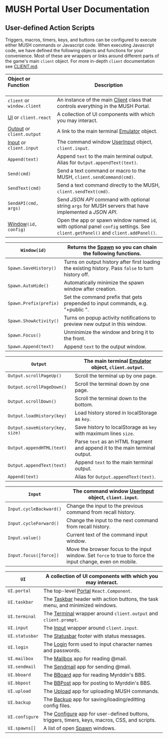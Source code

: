 
# MUSH Portal User Documentation

## <a name="userscripts">User-defined Action Scripts</a>

Triggers, macros, timers, keys, and buttons can be configured to execute
either MUSH commands or Javascript code. When executing Javascript code,
we have defined the following objects and functions for your convenience.
Most of these are wrappers or links around different parts of the game's
main `client` object. For more in-depth `client` documentation see
[CLIENT.md](https://github.com/grapenut/mush-portal/tree/master/docs/CLIENT.md).

| Object or Function  &nbsp; &nbsp; &nbsp; &nbsp; &nbsp;&nbsp; &nbsp; &nbsp; &nbsp; &nbsp; &nbsp; &nbsp; &nbsp; &nbsp; &nbsp;&nbsp; &nbsp; &nbsp; &nbsp;                   | Description
|:-------------------------------------|--------------------
| `client` or `window.client`          | An instance of the main [Client](https://github.com/grapenut/mush-portal/blob/master/src/client/index.js) class that controls everything in the MUSH Portal.
| [UI](#react) or `client.react`       | A collection of UI components with which you may interact.
| [Output](#output) or `client.output` | A link to the main terminal [Emulator](https://github.com/grapenut/mush-portal/blob/master/src/client/emulator.js) object.
| [Input](#input) or `client.input`    | The command window [UserInput](https://github.com/grapenut/mush-portal/blob/master/src/client/userinput.js) object, `client.input`.
| `Append(text)`                       | Append `text` to the main terminal output. Alias for `Output.appendText(text)`.
| `Send(cmd)`                          | Send a text command or macro to the MUSH, `client.sendCommand(cmd)`.
| `SendText(cmd)`                      | Send a text command directly to the MUSH, `client.sendText(cmd)`.
| `SendAPI(cmd, args)`                 | Send _JSON API_ command with optional string `args` for MUSH servers that have implemented a _JSON API_.
| [Window](#spawn)`(id, config)`       | Open the app or spawn window named `id`, with optional panel `config` settings. See `client.getPanel()` and `client.addPanel()`.


| <a name="spawn">`Window(id)`</a> | Returns the [Spawn](https://github.com/grapenut/mush-portal/blob/master/src/modules/Spawn/index.jsx) so you can chain the following functions.
|----------------------------------|------------------
| `Spawn.SaveHistory()`            | Turns on output history after first loading the existing history. Pass `false` to turn history off.
| `Spawn.AutoHide()`               | Automatically minimize the spawn window after creation.
| `Spawn.Prefix(prefix)`           | Set the command prefix that gets prepended to input commands, e.g. "+public ".
| `Spawn.ShowActivity()`           | Turns on popup activity notifications to preview new output in this window.
| `Spawn.Focus()`                  | Unminimize the window and bring it to the front.
| `Spawn.Append(text)`             | Append `text` to the output window.


| <a name="output">`Output`</a>   | The main terminal [Emulator](https://github.com/grapenut/mush-portal/blob/master/src/client/emulator.js) object, `client.output`.
|---------------------------------|---------------------
| `Output.scrollPageUp()`         | Scroll the terminal up by one page.
| `Output.scrollPageDown()`       | Scroll the terminal down by one page.
| `Output.scrollDown()`           | Scroll the terminal down to the bottom.
| `Output.loadHistory(key)`       | Load history stored in localStorage as `key`.
| `Output.saveHistory(key, size)` | Save history to localStorage as `key` with maximum lines `size`.
| `Output.appendHTML(text)`       | Parse `text` as an HTML fragment and append it to the main terminal output.
| `Output.appendText(text)`       | Append `text` to the main terminal output.
| `Append(text)`                  | Alias for `Output.appendText(text)`.


| <a name="input">`Input`</a> | The command window [UserInput](https://github.com/grapenut/mush-portal/blob/master/src/client/userinput.js) object, `client.input`.
|----------------------------|--------------------
| `Input.cycleBackward()`    | Change the input to the previous command from recall history.
| `Input.cycleForward()`     | Change the input to the next command from recall history.
| `Input.value()`            | Current text of the command input window.
| `Input.focus([force])`     | Move the browser focus to the input window. Set `force` to true to force the input change, even on mobile.


| <a name="react">`UI`</a> | A collection of UI components with which you may interact.
|--------------------------|-------------------
| `UI.portal`              | The top-level [Portal](https://github.com/grapenut/mush-portal/blob/master/src/modules/Portal/index.jsx) `React.Component`.
| `UI.taskbar`             | The [Taskbar](https://github.com/grapenut/mush-portal/blob/master/src/modules/Taskbar/index.jsx) header with action buttons, the task menu, and minimized windows.
| `UI.terminal`            | The [Terminal](https://github.com/grapenut/mush-portal/blob/master/src/modules/Terminal/index.jsx) wrapper around `client.output` and `client.prompt`.
| `UI.input`               | The [Input](https://github.com/grapenut/mush-portal/blob/master/src/modules/Input/index.jsx) wrapper around `client.input`.
| `UI.statusbar`           | The [Statusbar](https://github.com/grapenut/mush-portal/blob/master/src/modules/Statusbar/index.jsx) footer with status messages.
| `UI.login`               | The [Login](https://github.com/grapenut/mush-portal/blob/master/src/modules/Login/index.jsx) form used to input character names and passwords.
| `UI.mailbox`             | The [Mailbox](https://github.com/grapenut/mush-portal/blob/master/src/modules/Mailbox/index.jsx) app for reading @mail.
| `UI.sendmail`            | The [Sendmail](https://github.com/grapenut/mush-portal/blob/master/src/modules/Sendmail/index.jsx) app for sending @mail.
| `UI.bboard`              | The [BBoard](https://github.com/grapenut/mush-portal/blob/master/src/modules/BBoard/index.jsx) app for reading Myrddin's BBS.
| `UI.bbpost`              | The [BBPost](https://github.com/grapenut/mush-portal/blob/master/src/modules/BBPost/index.jsx) app for posting to Myrddin's BBS.
| `UI.upload`              | The [Upload](https://github.com/grapenut/mush-portal/blob/master/src/modules/Upload/index.jsx) app for uploading MUSH commands.
| `UI.backup`              | The [Backup](https://github.com/grapenut/mush-portal/blob/master/src/modules/Backup/index.jsx) app for saving/loading/editting config files.
| `UI.configure`           | The [Configure](https://github.com/grapenut/mush-portal/blob/master/src/modules/Configure/index.jsx) app for user-defined buttons, triggers, timers, keys, macros, CSS, and scripts.
| `UI.spawns[]`            | A list of open [Spawn](https://github.com/grapenut/mush-portal/blob/master/src/modules/Spawn/index.jsx) windows.







